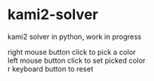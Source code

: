 # kami2-solver
kami2 solver in python, work in progress <br />

right mouse button click to pick a color <br />
left mouse button click to set picked color <br />
r keyboard button to reset <br />
